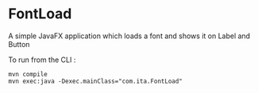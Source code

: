 # FontLoad
A simple JavaFX application which loads a font and shows it on Label and Button

To run from the CLI :

    mvn compile
    mvn exec:java -Dexec.mainClass="com.ita.FontLoad"
